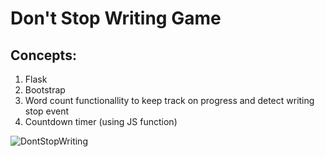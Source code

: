 # Don't Stop Writing Game

## Concepts:

1. Flask
2. Bootstrap
3. Word count functionallity to keep track on progress and detect writing stop event
4. Countdown timer (using JS function)



![DontStopWriting](https://user-images.githubusercontent.com/97305160/223145542-8ef75245-0622-4770-9c6a-6a9c8f1c7f50.gif)
